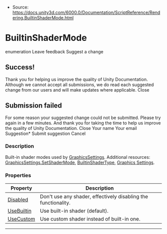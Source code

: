 * Source: https://docs.unity3d.com/6000.0/Documentation/ScriptReference/Rendering.BuiltinShaderMode.html

# BuiltinShaderMode
enumeration
Leave feedback
Suggest a change
## Success!
Thank you for helping us improve the quality of Unity Documentation. Although we cannot accept all submissions, we do read each suggested change from our users and will make updates where applicable.
Close
## Submission failed
For some reason your suggested change could not be submitted. Please <a>try again</a> in a few minutes. And thank you for taking the time to help us improve the quality of Unity Documentation.
Close
Your name Your email Suggestion* Submit suggestion
Cancel
### Description
Built-in shader modes used by [GraphicsSettings](https://docs.unity3d.com/6000.0/Documentation/ScriptReference/Rendering.GraphicsSettings.html).
Additional resources: [GraphicsSettings.SetShaderMode](https://docs.unity3d.com/6000.0/Documentation/ScriptReference/Rendering.GraphicsSettings.SetShaderMode.html), [BuiltinShaderType](https://docs.unity3d.com/6000.0/Documentation/ScriptReference/Rendering.BuiltinShaderType.html), [Graphics Settings](https://docs.unity3d.com/6000.0/Documentation/Manual/class-GraphicsSettings.html).
### Properties
Property | Description  
---|---  
[Disabled](https://docs.unity3d.com/6000.0/Documentation/ScriptReference/Rendering.BuiltinShaderMode.Disabled.html) | Don't use any shader, effectively disabling the functionality.  
[UseBuiltin](https://docs.unity3d.com/6000.0/Documentation/ScriptReference/Rendering.BuiltinShaderMode.UseBuiltin.html) | Use built-in shader (default).  
[UseCustom](https://docs.unity3d.com/6000.0/Documentation/ScriptReference/Rendering.BuiltinShaderMode.UseCustom.html) | Use custom shader instead of built-in one.  
* * *
